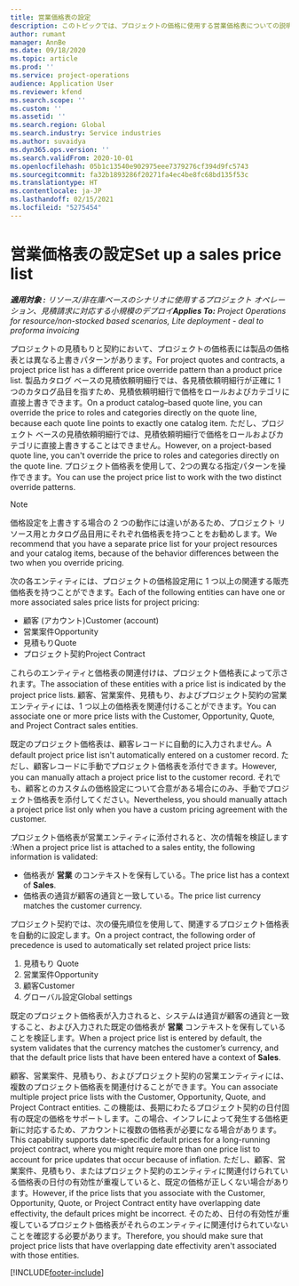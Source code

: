 ```yaml
---
title: 営業価格表の設定
description: このトピックでは、プロジェクトの価格に使用する営業価格表についての説明をします。
author: rumant
manager: AnnBe
ms.date: 09/18/2020
ms.topic: article
ms.prod: ''
ms.service: project-operations
audience: Application User
ms.reviewer: kfend
ms.search.scope: ''
ms.custom: ''
ms.assetid: ''
ms.search.region: Global
ms.search.industry: Service industries
ms.author: suvaidya
ms.dyn365.ops.version: ''
ms.search.validFrom: 2020-10-01
ms.openlocfilehash: 05b1c13540e902975eee7379276cf394d9fc5743
ms.sourcegitcommit: fa32b1893286f20271fa4ec4be8fc68bd135f53c
ms.translationtype: HT
ms.contentlocale: ja-JP
ms.lasthandoff: 02/15/2021
ms.locfileid: "5275454"
---
```

# <a name="set-up-a-sales-price-list"></a><span data-ttu-id="53ead-103">営業価格表の設定</span><span class="sxs-lookup"><span data-stu-id="53ead-103">Set up a sales price list</span></span>

<span data-ttu-id="53ead-104">_**適用対象 :** リソース/非在庫ベースのシナリオに使用するプロジェクト オペレーション、見積請求に対応する小規模のデプロイ_</span><span class="sxs-lookup"><span data-stu-id="53ead-104">_**Applies To:** Project Operations for resource/non-stocked based scenarios, Lite deployment - deal to proforma invoicing_</span></span>

<span data-ttu-id="53ead-105">プロジェクトの見積もりと契約において、プロジェクトの価格表には製品の価格表とは異なる上書きパターンがあります。</span><span class="sxs-lookup"><span data-stu-id="53ead-105">For project quotes and contracts, a project price list has a different price override pattern than a product price list.</span></span> <span data-ttu-id="53ead-106">製品カタログ ベースの見積依頼明細行では、各見積依頼明細行が正確に 1 つのカタログ品目を指すため、見積依頼明細行で価格をロールおよびカテゴリに直接上書きできます。</span><span class="sxs-lookup"><span data-stu-id="53ead-106">On a product catalog–based quote line, you can override the price to roles and categories directly on the quote line, because each quote line points to exactly one catalog item.</span></span> <span data-ttu-id="53ead-107">ただし、プロジェクト ベースの見積依頼明細行では、見積依頼明細行で価格をロールおよびカテゴリに直接上書きすることはできません。</span><span class="sxs-lookup"><span data-stu-id="53ead-107">However, on a project-based quote line, you can't override the price to roles and categories directly on the quote line.</span></span> <span data-ttu-id="53ead-108">プロジェクト価格表を使用して、2つの異なる指定パターンを操作できます。</span><span class="sxs-lookup"><span data-stu-id="53ead-108">You can use the project price list to work with the two distinct override patterns.</span></span>

> [!NOTE]
> <span data-ttu-id="53ead-109">価格設定を上書きする場合の 2 つの動作には違いがあるため、プロジェクト リソース用とカタログ品目用にそれぞれ価格表を持つことをお勧めします。</span><span class="sxs-lookup"><span data-stu-id="53ead-109">We recommend that you have a separate price list for your project resources and your catalog items, because of the behavior differences between the two when you override pricing.</span></span>

<span data-ttu-id="53ead-110">次の各エンティティには、プロジェクトの価格設定用に 1 つ以上の関連する販売価格表を持つことができます。</span><span class="sxs-lookup"><span data-stu-id="53ead-110">Each of the following entities can have one or more associated sales price lists for project pricing:</span></span>

- <span data-ttu-id="53ead-111">顧客 (アカウント)</span><span class="sxs-lookup"><span data-stu-id="53ead-111">Customer (account)</span></span> 
- <span data-ttu-id="53ead-112">営業案件</span><span class="sxs-lookup"><span data-stu-id="53ead-112">Opportunity</span></span> 
- <span data-ttu-id="53ead-113">見積もり</span><span class="sxs-lookup"><span data-stu-id="53ead-113">Quote</span></span> 
- <span data-ttu-id="53ead-114">プロジェクト契約</span><span class="sxs-lookup"><span data-stu-id="53ead-114">Project Contract</span></span>

<span data-ttu-id="53ead-115">これらのエンティティと価格表の関連付けは、プロジェクト価格表によって示されます。</span><span class="sxs-lookup"><span data-stu-id="53ead-115">The association of these entities with a price list is indicated by the project price lists.</span></span> <span data-ttu-id="53ead-116">顧客、営業案件、見積もり、およびプロジェクト契約の営業エンティティには、1 つ以上の価格表を関連付けることができます。</span><span class="sxs-lookup"><span data-stu-id="53ead-116">You can associate one or more price lists with the Customer, Opportunity, Quote, and Project Contract sales entities.</span></span>

<span data-ttu-id="53ead-117">既定のプロジェクト価格表は、顧客レコードに自動的に入力されません。</span><span class="sxs-lookup"><span data-stu-id="53ead-117">A default project price list isn't automatically entered on a customer record.</span></span> <span data-ttu-id="53ead-118">ただし、顧客レコードに手動でプロジェクト価格表を添付できます。</span><span class="sxs-lookup"><span data-stu-id="53ead-118">However, you can manually attach a project price list to the customer record.</span></span> <span data-ttu-id="53ead-119">それでも、顧客とのカスタムの価格設定について合意がある場合にのみ、手動でプロジェクト価格表を添付してください。</span><span class="sxs-lookup"><span data-stu-id="53ead-119">Nevertheless, you should manually attach a project price list only when you have a custom pricing agreement with the customer.</span></span> 

<span data-ttu-id="53ead-120">プロジェクト価格表が営業エンティティに添付されると、次の情報を検証します :</span><span class="sxs-lookup"><span data-stu-id="53ead-120">When a project price list is attached to a sales entity, the following information is validated:</span></span>

- <span data-ttu-id="53ead-121">価格表が **営業** のコンテキストを保有している。</span><span class="sxs-lookup"><span data-stu-id="53ead-121">The price list has a context of **Sales**.</span></span> 
- <span data-ttu-id="53ead-122">価格表の通貨が顧客の通貨と一致している。</span><span class="sxs-lookup"><span data-stu-id="53ead-122">The price list currency matches the customer currency.</span></span> 

<span data-ttu-id="53ead-123">プロジェクト契約では、次の優先順位を使用して、関連するプロジェクト価格表を自動的に設定します。</span><span class="sxs-lookup"><span data-stu-id="53ead-123">On a project contract, the following order of precedence is used to automatically set related project price lists:</span></span>

1. <span data-ttu-id="53ead-124">見積もり </span><span class="sxs-lookup"><span data-stu-id="53ead-124">Quote</span></span>
2. <span data-ttu-id="53ead-125">営業案件​​</span><span class="sxs-lookup"><span data-stu-id="53ead-125">Opportunity</span></span>
3. <span data-ttu-id="53ead-126">顧客</span><span class="sxs-lookup"><span data-stu-id="53ead-126">Customer</span></span> 
4. <span data-ttu-id="53ead-127">グローバル設定</span><span class="sxs-lookup"><span data-stu-id="53ead-127">Global settings</span></span> 

<span data-ttu-id="53ead-128">既定のプロジェクト価格表が入力されると、システムは通貨が顧客の通貨と一致すること、および入力された既定の価格表が **営業** コンテキストを保有していることを検証します。</span><span class="sxs-lookup"><span data-stu-id="53ead-128">When a project price list is entered by default, the system validates that the currency matches the customer’s currency, and that the default price lists that have been entered have a context of **Sales**.</span></span>

<span data-ttu-id="53ead-129">顧客、営業案件、見積もり、およびプロジェクト契約の営業エンティティには、複数のプロジェクト価格表を関連付けることができます。</span><span class="sxs-lookup"><span data-stu-id="53ead-129">You can associate multiple project price lists with the Customer, Opportunity, Quote, and Project Contract entities.</span></span> <span data-ttu-id="53ead-130">この機能は、長期にわたるプロジェクト契約の日付固有の既定の価格をサポートします。この場合、インフレによって発生する価格更新に対応するため、アカウントに複数の価格表が必要になる場合があります。</span><span class="sxs-lookup"><span data-stu-id="53ead-130">This capability supports date-specific default prices for a long-running project contract, where you might require more than one price list to account for price updates that occur because of inflation.</span></span> <span data-ttu-id="53ead-131">ただし、顧客、営業案件、見積もり、またはプロジェクト契約のエンティティに関連付けられている価格表の日付の有効性が重複していると、既定の価格が正しくない場合があります。</span><span class="sxs-lookup"><span data-stu-id="53ead-131">However, if the price lists that you associate with the Customer, Opportunity, Quote, or Project Contract entity have overlapping date effectivity, the default prices might be incorrect.</span></span> <span data-ttu-id="53ead-132">そのため、日付の有効性が重複しているプロジェクト価格表がそれらのエンティティに関連付けられていないことを確認する必要があります。</span><span class="sxs-lookup"><span data-stu-id="53ead-132">Therefore, you should make sure that project price lists that have overlapping date effectivity aren't associated with those entities.</span></span>


[!INCLUDE[footer-include](../includes/footer-banner.md)]